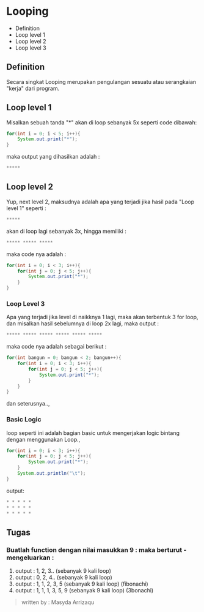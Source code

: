# Looping
* Definition 
* Loop level 1
* Loop level 2
* Loop level 3

## Definition 
Secara singkat Looping merupakan pengulangan sesuatu atau serangkaian "kerja" dari program.

## Loop level 1
Misalkan sebuah tanda "*" akan di loop sebanyak 5x seperti code dibawah: 
```java
for(int i = 0; i < 5; i++){
	System.out.print("*");
}	
```
maka output yang dihasilkan adalah : 
```js
*****
```

## Loop level 2
Yup, next level 2, maksudnya adalah apa yang terjadi jika hasil pada "Loop level 1" seperti : 
```js
*****
```
akan di loop lagi sebanyak 3x, hingga memiliki : 
```js
***** ***** *****
```

maka code nya adalah : 
```java
for(int i = 0; i < 3; i++){
	for(int j = 0; j < 5; j++){
		System.out.print("*");
	}
}
```

### Loop Level 3 
Apa yang terjadi jika level di naikknya 1 lagi, maka akan terbentuk 3 for loop, dan misalkan hasil sebelumnya di loop 2x lagi, maka output : 
```js
***** ***** ***** ***** ***** *****
```
maka code nya adalah sebagai berikut : 
```java
for(int bangun = 0; bangun < 2; bangun++){
	for(int i = 0; i < 3; i++){
		for(int j = 0; j < 5; j++){
			System.out.print("*");
		}
	}
}
```

dan seterusnya.., 

### Basic Logic
loop seperti ini adalah bagian basic untuk mengerjakan logic bintang dengan menggunakan Loop., 
```java
for(int i = 0; i < 3; i++){
	for(int j = 0; j < 5; j++){
		System.out.print("*");
	}
	System.out.println("\t");
} 
```
output: 
```js
* * * * * 
* * * * * 
* * * * *
```
 
## Tugas 
### Buatlah function dengan nilai masukkan 9 : maka berturut - mengeluarkan : 
1. output : 1, 2, 3.. (sebanyak 9 kali loop)
2. output : 0, 2, 4.. (sebanyak 9 kali loop)
3. output : 1, 1, 2, 3, 5 (sebanyak 9 kali loop) (fibonachi)
4. output : 1, 1, 1, 3, 5, 9 (sebanyak 9 kali loop) (3bonachi)  

> written by : Masyda Arrizaqu